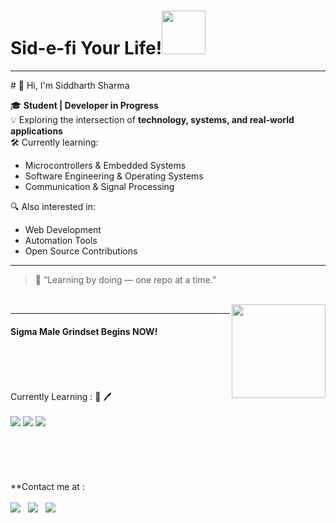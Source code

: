 # Sid-e-fi Your Life!<img src="https://media1.giphy.com/media/3C5GiCUkah8Gs/giphy.gif?cid=ecf05e47kucvfvafr49iy1kanxavuoi35r1n85mx63yylkcx&rid=giphy.gif&ct=s" width="70">
<hr>
# 👋 Hi, I'm Siddharth Sharma

🎓 **Student | Developer in Progress**  
💡 Exploring the intersection of **technology, systems, and real-world applications**  
🛠️ Currently learning:
- Microcontrollers & Embedded Systems
- Software Engineering & Operating Systems
- Communication & Signal Processing

🔍 Also interested in:
- Web Development
- Automation Tools
- Open Source Contributions

---

> 🌱 “Learning by doing — one repo at a time.”
<br>
<img align="right" src="https://static.wikia.nocookie.net/nicos-nextbots/images/a/af/Patrickbateman.png/revision/latest?cb=20220814120141" width="150">
<hr>
<h4> Sigma Male Grindset Begins NOW!</h4>
<br>
<br>
<br>
  <br>
  Currently Learning : 📖 🖊️ <br>
  <br>
 <a href="https://www.python.org"><img src="https://img.shields.io/badge/python%20-%2314354C.svg?&style=for-the-badge&logo=python&logoColor=white"></a>
 <a href="https://www.html5.org"><img src="https://img.shields.io/badge/HTML5-orange?style=for-the-badge&logo=HTML5&logoColor=black"></a>
 <a href="https://getbootstrap.com"><img src="https://img.shields.io/badge/Bootstrap-7952B3?logo=bootstrap&logoColor=fff"></a>
<br>
<br>
<br>
<br>
<br>
<br>
<footer>
**Contact me at :<br>
<br>
<a href="https://wa.me/918847038060"><img src="https://img.shields.io/badge/WhatsApp-25D366?style=for-the-badge&logo=whatsapp&logoColor=white"></a>  &nbsp; <a href="https://t.me/sidd_13"><img src="https://img.shields.io/badge/Telegram-2CA5E0?style=for-the-badge&logo=telegram&logoColor=white"></a> &nbsp; <a href="mailto:siddharthsharma7@yahoo.com"><img src="https://img.shields.io/badge/Gmail-D14836?style=for-the-badge&logo=gmail&logoColor=white"></a>
</footer>
